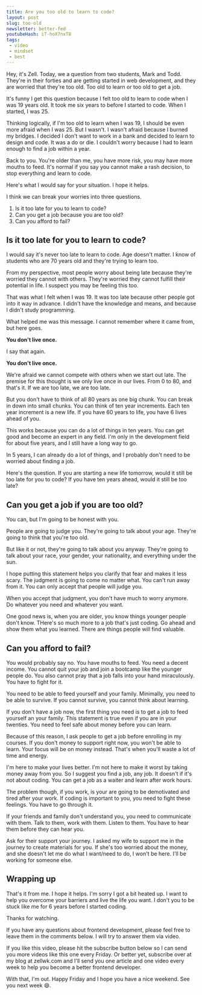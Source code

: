```yaml
---
title: Are you too old to learn to code?
layout: post
slug: too-old
newsletter: better-fed
youtubeHash: iT-hoX7nxT8
tags:
 - video
 - mindset
 - best
---
```


Hey, it's Zell. Today, we a question from two students, Mark and Todd. They're in their forties and are getting started in web development, and they are worried that they're too old. Too old to learn or too old to get a job.

It's funny I get this question because I felt too old to learn to code when I was 19 years old. It took me six years to before I started to code. When I started, I was 25.

Thinking logically, if I'm too old to learn when I was 19, I should be even more afraid when I was 25. But I wasn't. I wasn't afraid because I burned my bridges. I decided I don't want to work in a bank and decided to learn to design and code. It was a do or die. I couldn't worry because I had to learn enough to find a job within a year.

<!--more-->

<div class="jsCkClone" data-should-not-clone></div>

Back to you. You're older than me, you have more risk, you may have more mouths to feed. It's normal if you say you cannot make a rash decision, to stop everything and learn to code.

Here's what I would say for your situation. I hope it helps.

I think we can break your worries into three questions.

1. Is it too late for you to learn to code?
2. Can you get a job because you are too old?
3. Can you afford to fail?

## Is it too late for you to learn to code?

I would say it's never too late to learn to code. Age doesn't matter. I know of students who are 70 years old and they're trying to learn too.

From my perspective, most people worry about being late because they're worried they cannot with others. They're worried they cannot fulfill their potential in life. I suspect you may be feeling this too.

That was what I felt when I was 19. It was too late because other people got into it way in advance. I didn't have the knowledge and means, and because I didn't study programming.

What helped me was this message. I cannot remember where it came from, but here goes.

**You don't live once.**

I say that again.

**You don't live once.**

We're afraid we cannot compete with others when we start out late. The premise for this thought is we only live once in our lives. From 0 to 80, and that's it. If we are too late, we are too late.

But you don't have to think of all 80 years as one big chunk. You can break in down into small chunks. You can think of ten year increments. Each ten year increment is a new life. If you have 60 years to life, you have 6 lives ahead of you.

This works because you can do a lot of things in ten years. You can get good and become an expert in any field. I'm only in the development field for about five years, and I still have a long way to go.

In 5 years, I can already do a lot of things, and I probably don't need to be worried about finding a job.

Here's the question. If you are starting a new life tomorrow, would it still be too late for you to code? If you have ten years ahead, would it still be too late?

## Can you get a job if you are too old?

You can, but I'm going to be honest with you.

People are going to judge you. They're going to talk about your age. They're going to think that you're too old.

But like it or not, they're going to talk about you anyway. They're going to talk about your race, your gender, your nationality, and everything under the sun.

I hope putting this statement helps you clarify that fear and makes it less scary. The judgment is going to come no matter what. You can't run away from it. You can only accept that people will judge you.

When you accept that judgment, you don't have much to worry anymore. Do whatever you need and whatever you want.

One good news is, when you are older, you know things younger people don't know. THere's so much more to a job that's just coding. Go ahead and show them what you learned. There are things people will find valuable.

## Can you afford to fail?

You would probably say no. You have mouths to feed. You need a decent income. You cannot quit your job and join a bootcamp like the younger people do. You also cannot pray that a job falls into your hand miraculously. You have to fight for it.

You need to be able to feed yourself and your family. Minimally, you need to be able to survive. If you cannot survive, you cannot think about learning.

If you don't have a job now, the first thing you need is to get a job to feed yourself an your family. This statement is true even if you are in your twenties. You need to feel safe about money before you can learn.

Because of this reason, I ask people to get a job before enrolling in my courses. If you don't money to support right now, you won't be able to learn. Your focus will be on money instead. That's when you'll waste a lot of time and energy.

I'm here to make your lives better. I'm not here to make it worst by taking money away from you. So I suggest you find a job, any job. It doesn't if it's not about coding. You can get a job as a waiter and learn after work hours.

The problem though, if you work, is your are going to be demotivated and tired after your work. If coding is important to you, you need to fight these feelings. You have to go through it.

If your friends and family don't understand you, you need to communicate with them. Talk to them, work with them. Listen to them. You have to hear them before they can hear you.

Ask for their support your journey. I asked my wife to support me in the journey to create materials for you. If she's too worried about the money, and she doesn't let me do what I want/need to do, I won't be here. I'll be working for someone else.

## Wrapping up

That's it from me. I hope it helps. I'm sorry I got a bit heated up. I want to help you overcome your barriers and live the life you want. I don't you to be stuck like me for 6 years before I started coding.

Thanks for watching.

If you have any questions about frontend development, please feel free to leave them in the comments below. I will try to answer them via video.

If you like this video, please hit the subscribe button below so I can send you more videos like this one every Friday. Or better yet, subscribe over at my blog at zellwk.com and I'll send you one article and one video every week to help you become a better frontend developer.

With that, I'm out. Happy Friday and I hope you have a nice weekend. See you next week 😄.
